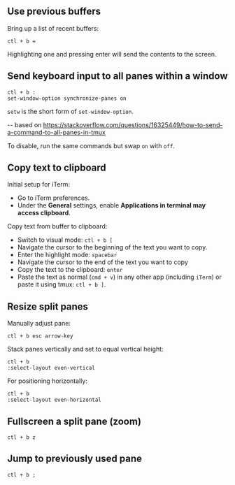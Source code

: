 ## Use previous buffers

Bring up a list of recent buffers:

```
ctl + b =
```

Highlighting one and pressing enter will send the contents to the screen.

## Send keyboard input to all panes within a window

```
ctl + b :
set-window-option synchronize-panes on
```

`setw` is the short form of `set-window-option`.

-- based on https://stackoverflow.com/questions/16325449/how-to-send-a-command-to-all-panes-in-tmux

To disable, run the same commands but swap `on` with `off`.

## Copy text to clipboard

Initial setup for iTerm:

* Go to iTerm preferences.
* Under the **General** settings, enable **Applications in terminal may access clipboard**.

Copy text from buffer to clipboard:

* Switch to visual mode: `ctl + b [`
* Navigate the cursor to the beginning of the text you want to copy.
* Enter the highlight mode: `spacebar`
* Navigate the cursor to the end of the text you want to copy
* Copy the text to the clipboard: `enter`
* Paste the text as normal (`cmd + v`) in any other app (including `iTerm`) or paste it using tmux: `ctl + b ]`.

## Resize split panes

Manually adjust pane:

`ctl + b esc arrow-key`

Stack panes vertically and set to equal vertical height:

```
ctl + b
:select-layout even-vertical
```

For positioning horizontally:

```
ctl + b
:select-layout even-horizontal
```

## Fullscreen a split pane (zoom)

`ctl + b z`

## Jump to previously used pane

`ctl + b ;`
